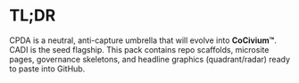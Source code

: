 # TL;DR
CPDA is a neutral, anti-capture umbrella that will evolve into **CoCivium™**. CADI is the seed flagship. This pack contains repo scaffolds, microsite pages, governance skeletons, and headline graphics (quadrant/radar) ready to paste into GitHub.

